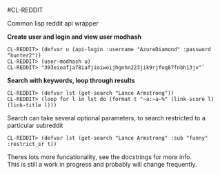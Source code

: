 #CL-REDDIT  

Common lisp reddit api wrapper


**Create user and login and view user modhash**  
    
    CL-REDDIT> (defvar u (api-login :username "AzureDiamond" :password "hunter2"))
    CL-REDDIT> (user-modhash u)
    CL-REDDIT> "393eioafja78iafjioiwoijhgnhn223jik9rjfoq87fnbh13jv"`
    
**Search with keywords, loop through results**

    CL-REDDIT> (defvar lst (get-search "Lance Armstrong"))
    CL-REDDIT> (loop for l in lst do (format t "~a:~a~%" (link-score l) (link-title l)))
    
Search can take several optional parameters, to search restricted to a particular subreddit

    CL-REDDIT> (defvar lst (get-search "Lance Armstrong" :sub "funny" :restrict_sr t))
    
    
Theres lots more funcationality, see the docstrings for more info.  
This is still a work in progress and probably will change frequently.

    




